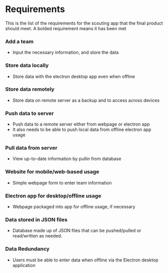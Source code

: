 <h1> Requirements </h1>
<p> This is the list of the requirements for the scouting app that the final product should meet. A bolded requirement means it has been met </p>

<h3> Add a team </h3>
<ul> 
<li> Input the necessary information, and store the data </li>
</ul>

<h3> Store data locally </h3>
<ul> 
<li> Store data with the electron desktop app even when offline </li>
</ul>

<h3> Store data remotely </h3>
<ul> 
<li> Store data on remote server as a backup and to access across devices </li>
</ul>

<h3> Push data to server </h3>
<ul> 
<li> Push data to a remote server either from webpage or electron app </li>
<li> It also needs to be able to push local data from offline electron app usage </li>
</ul>

<h3> Pull data from server </h3>
<ul> 
<li> View up-to-date information by pullin from database </li>
</ul>

<h3> Website for mobile/web-based usage</h3>
<ul> 
<li> Simple webpage form to enter team information </li>
</ul>

<h3> Electron app for desktop/offline usage </h3>
<ul> 
<li> Webpage packaged into app for offline usage, if necessary </li>
</ul>

<h3> Data stored in JSON files </h3>
<ul>
<li> Database made up of JSON files that can be pushed/pulled or read/written as needed.
</ul>

<h3> Data Redundancy </h3>
<ul>
<li> Users must be able to enter data when offline via the Electron desktop application</li>
</ul>
